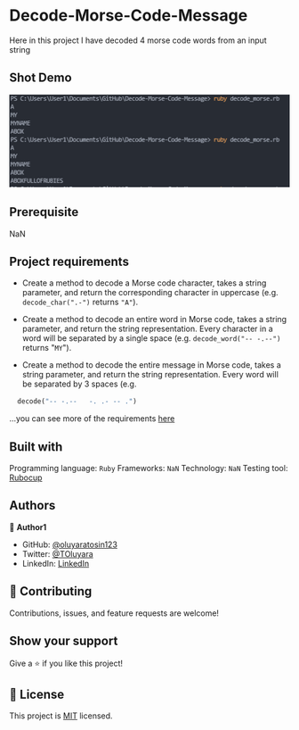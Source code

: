 # Decode-Morse-Code-Message
Here in this project I have decoded 4 morse code words from an input string

## Shot Demo
![](/assets/decode_morse.png)

## Prerequisite
NaN

## Project requirements
- Create a method to decode a Morse code character, takes a string parameter, and return the corresponding character in uppercase (e.g. `decode_char(".-")` returns `"A"`).

 - Create a method to decode an entire word in Morse code, takes a string parameter, and return the string representation. Every character in a word will be separated by a single space (e.g. `decode_word("-- -.--")` returns "`MY`").

 - Create a method to decode the entire message in Morse code, takes a string parameter, and return the string representation. Every word will be separated by 3 spaces (e.g.
``` Ruby
  decode("-- -.--   -. .- -- .")
```
...you can see more of the requirements [here](https://github.com/microverseinc/curriculum-ruby/blob/main/simple-ruby/morse_code.md)

## Built with
Programming language: `Ruby`
Frameworks: `NaN`
Technology: `NaN`
Testing tool: [Rubocup](https://rubocop.org/)

## Authors

👤 **Author1**

- GitHub: [@oluyaratosin123](https://github.com/oluyaratosin123)
- Twitter: [@TOluyara](https://twitter.com/TOluyara)
- LinkedIn: [LinkedIn](https://www.linkedin.com/in/edward-oluyara/)

## 🤝 Contributing

Contributions, issues, and feature requests are welcome!


## Show your support

Give a ⭐️ if you like this project!

## 📝 License

This project is [MIT](./MIT.md) licensed.
